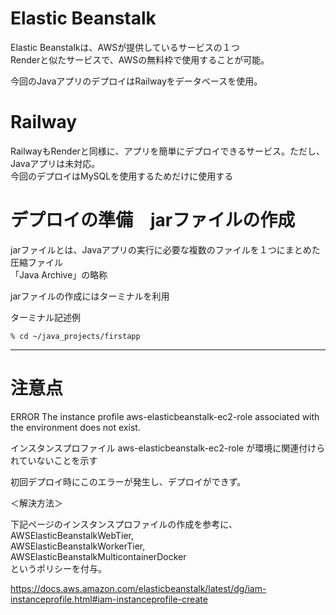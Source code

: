 # Elastic Beanstalk
Elastic Beanstalkは、AWSが提供しているサービスの１つ   
Renderと似たサービスで、AWSの無料枠で使用することが可能。   

今回のJavaアプリのデプロイはRailwayをデータベースを使用。

# Railway
RailwayもRenderと同様に、アプリを簡単にデプロイできるサービス。ただし、Javaアプリは未対応。   
今回のデプロイはMySQLを使用するためだけに使用する

# デプロイの準備　jarファイルの作成
jarファイルとは、Javaアプリの実行に必要な複数のファイルを１つにまとめた圧縮ファイル   
「Java Archive」の略称

jarファイルの作成にはターミナルを利用

ターミナル記述例
```
% cd ~/java_projects/firstapp
```
---
# 注意点

ERROR	The instance profile aws-elasticbeanstalk-ec2-role associated with the environment does not exist.

インスタンスプロファイル aws-elasticbeanstalk-ec2-role が環境に関連付けられていないことを示す

初回デプロイ時にこのエラーが発生し、デプロイができず。

＜解決方法＞

下記ページのインスタンスプロファイルの作成を参考に、   
AWSElasticBeanstalkWebTier,   
AWSElasticBeanstalkWorkerTier,    
AWSElasticBeanstalkMulticontainerDocker   
というポリシーを付与。

https://docs.aws.amazon.com/elasticbeanstalk/latest/dg/iam-instanceprofile.html#iam-instanceprofile-create

